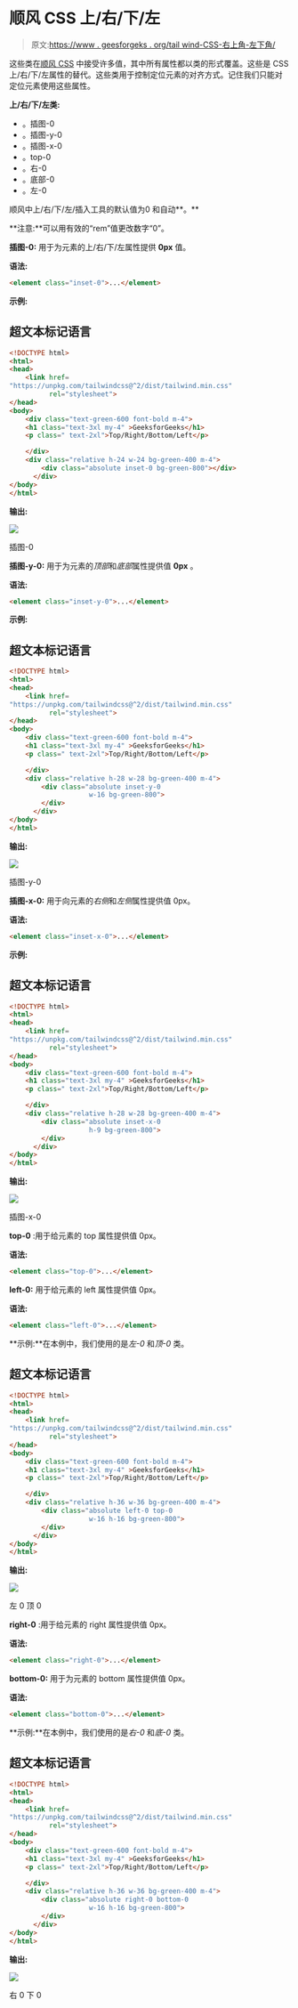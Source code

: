 # 顺风 CSS 上/右/下/左

> 原文:[https://www . geesforgeks . org/tail wind-CSS-右上角-左下角/](https://www.geeksforgeeks.org/tailwind-css-top-right-bottom-left/)

这些类在[顺风 CSS](https://www.geeksforgeeks.org/css-tailwind-introduction/) 中接受许多值，其中所有属性都以类的形式覆盖。这些是 CSS 上/右/下/左属性的替代。这些类用于控制定位元素的对齐方式。记住我们只能对定位元素使用这些属性。

**上/右/下/左类:**

*   。插图-0
*   。插图-y-0
*   。插图-x-0
*   。top-0
*   。右-0
*   。底部-0
*   。左-0

顺风中上/右/下/左/插入工具的默认值为0 和自动**。**

**注意:**可以用有效的“rem”值更改数字“0”。

**插图-0:** 用于为元素的上/右/下/左属性提供 **0px** 值。

**语法:**

```html
<element class="inset-0">...</element>
```

**示例:**

## 超文本标记语言

```html
<!DOCTYPE html>
<html>
<head>
    <link href=
"https://unpkg.com/tailwindcss@^2/dist/tailwind.min.css" 
          rel="stylesheet">
</head>
<body>
    <div class="text-green-600 font-bold m-4">
    <h1 class="text-3xl my-4" >GeeksforGeeks</h1>
    <p class=" text-2xl">Top/Right/Bottom/Left</p>

    </div>
    <div class="relative h-24 w-24 bg-green-400 m-4">
        <div class="absolute inset-0 bg-green-800"></div>
      </div>
</body>
</html>
```

**输出:**

![](img/85f8a11fc5fdae9426b2074df6a92615.png)

插图-0

**插图-y-0:** 用于为元素的*顶部*和*底部*属性提供值 **0px** 。

**语法:**

```html
<element class="inset-y-0">...</element>
```

**示例:**

## 超文本标记语言

```html
<!DOCTYPE html>
<html>
<head>
    <link href=
"https://unpkg.com/tailwindcss@^2/dist/tailwind.min.css" 
          rel="stylesheet">
</head>
<body>
    <div class="text-green-600 font-bold m-4">
    <h1 class="text-3xl my-4" >GeeksforGeeks</h1>
    <p class=" text-2xl">Top/Right/Bottom/Left</p>

    </div>
    <div class="relative h-28 w-28 bg-green-400 m-4">
        <div class="absolute inset-y-0 
                    w-16 bg-green-800">
        </div>
      </div>
</body>
</html>
```

**输出:**

![](img/27d3770e4a5a5c53189d49320f74f6b0.png)

插图-y-0

**插图-x-0:** 用于向元素的*右侧*和*左侧*属性提供值 0px。

**语法:**

```html
<element class="inset-x-0">...</element>
```

**示例:**

## 超文本标记语言

```html
<!DOCTYPE html>
<html>
<head>
    <link href=
"https://unpkg.com/tailwindcss@^2/dist/tailwind.min.css" 
          rel="stylesheet">
</head>
<body>
    <div class="text-green-600 font-bold m-4">
    <h1 class="text-3xl my-4" >GeeksforGeeks</h1>
    <p class=" text-2xl">Top/Right/Bottom/Left</p>

    </div>
    <div class="relative h-28 w-28 bg-green-400 m-4">
        <div class="absolute inset-x-0 
                    h-9 bg-green-800">
        </div>
      </div>
</body>
</html>
```

**输出:**

![](img/580e20ff31484a098736389395bbc923.png)

插图-x-0

**top-0** :用于给元素的 top 属性提供值 0px。

**语法:**

```html
<element class="top-0">...</element>
```

**left-0:** 用于给元素的 left 属性提供值 0px。

**语法:**

```html
<element class="left-0">...</element>
```

**示例:**在本例中，我们使用的是*左-0* 和*顶-0* 类。

## 超文本标记语言

```html
<!DOCTYPE html>
<html>
<head>
    <link href=
"https://unpkg.com/tailwindcss@^2/dist/tailwind.min.css" 
          rel="stylesheet">
</head>
<body>
    <div class="text-green-600 font-bold m-4">
    <h1 class="text-3xl my-4" >GeeksforGeeks</h1>
    <p class=" text-2xl">Top/Right/Bottom/Left</p>

    </div>
    <div class="relative h-36 w-36 bg-green-400 m-4">
        <div class="absolute left-0 top-0 
                    w-16 h-16 bg-green-800">
        </div>
      </div>
</body>
</html>
```

**输出:**

![](img/1d63b961cd7beff87c61f4023ed6a675.png)

左 0 顶 0

**right-0** :用于给元素的 right 属性提供值 0px。

**语法:**

```html
<element class="right-0">...</element>
```

**bottom-0:** 用于为元素的 bottom 属性提供值 0px。

**语法:**

```html
<element class="bottom-0">...</element>
```

**示例:**在本例中，我们使用的是*右-0* 和*底-0* 类。

## 超文本标记语言

```html
<!DOCTYPE html>
<html>
<head>
    <link href=
"https://unpkg.com/tailwindcss@^2/dist/tailwind.min.css" 
          rel="stylesheet">
</head>
<body>
    <div class="text-green-600 font-bold m-4">
    <h1 class="text-3xl my-4" >GeeksforGeeks</h1>
    <p class=" text-2xl">Top/Right/Bottom/Left</p>

    </div>
    <div class="relative h-36 w-36 bg-green-400 m-4">
        <div class="absolute right-0 bottom-0 
                    w-16 h-16 bg-green-800">
        </div>
      </div>
</body>
</html>
```

**输出:**

![](img/c593d79054076d63e1ee2d422ebb6ea1.png)

右 0 下 0